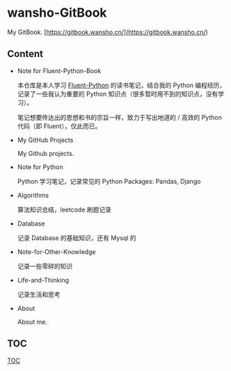 # wansho-GitBook

My GitBook. [https://gitbook.wansho.cn/](<https://gitbook.wansho.cn/>)

## Content

* Note for Fluent-Python-Book

  本仓库是本人学习 [Fluent-Python](<https://book.douban.com/subject/26278021/>) 的读书笔记，结合我的 Python 编程经历，记录了一些我认为重要的 Python 知识点（很多暂时用不到的知识点，没有学习）。

  笔记想要传达出的思想和书的宗旨一样，致力于写出地道的 / 高效的 Python 代码（即 Fluent），仅此而已。

* My GitHub Projects

  My Github projects.

* Note for Python

  Python 学习笔记，记录常见的 Python Packages: Pandas, Django

* Algorithms

  算法知识总结，leetcode 刷题记录

* Database

  记录 Database 的基础知识，还有 Mysql 的

* Note-for-Other-Knowledge

  记录一些零碎的知识

* Life-and-Thinking

  记录生活和思考

* About

  About me.


## TOC

[TOC](./SUMMARY.md)

